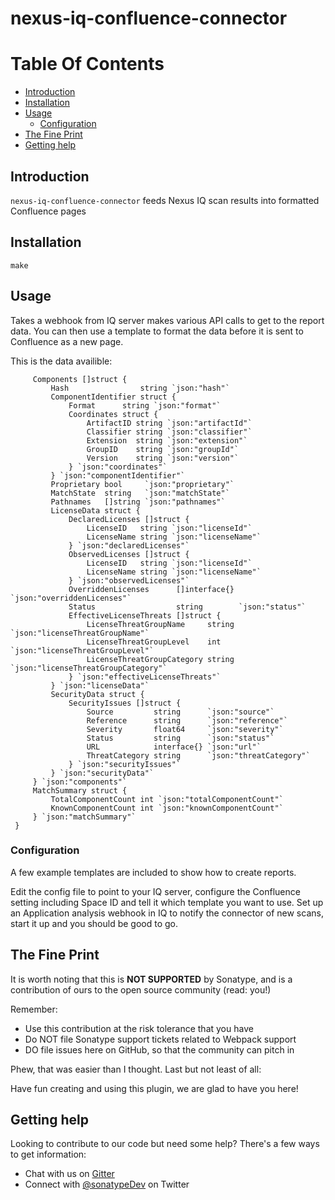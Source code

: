  <!--
  Copyright 2017-present Sonatype, Inc.

  Licensed under the Apache License, Version 2.0 (the "License");
  you may not use this file except in compliance with the License.
  You may obtain a copy of the License at

  http://www.apache.org/licenses/LICENSE-2.0

  Unless required by applicable law or agreed to in writing, software
  distributed under the License is distributed on an "AS IS" BASIS,
  WITHOUT WARRANTIES OR CONDITIONS OF ANY KIND, either express or implied.
  See the License for the specific language governing permissions and
  limitations under the License.
-->
# nexus-iq-confluence-connector

# Table Of Contents
* [Introduction](#introduction)
* [Installation](#installation)
* [Usage](#usage)
  * [Configuration](#configuration)
* [The Fine Print](#the-fine-print)
* [Getting help](#getting-help)

## Introduction

`nexus-iq-confluence-connector` feeds Nexus IQ scan results into formatted Confluence pages

## Installation

```
make
```

## Usage

Takes a webhook from IQ server makes various API calls to get to the report data.
You can then use a template to format the data before it is sent to Confluence as a new page.

This is the data availible:
```type ReportContent struct {
     Components []struct {
         Hash                string `json:"hash"`
         ComponentIdentifier struct {
             Format      string `json:"format"`
             Coordinates struct {
                 ArtifactID string `json:"artifactId"`
                 Classifier string `json:"classifier"`
                 Extension  string `json:"extension"`
                 GroupID    string `json:"groupId"`
                 Version    string `json:"version"`
             } `json:"coordinates"`
         } `json:"componentIdentifier"`
         Proprietary bool     `json:"proprietary"`
         MatchState  string   `json:"matchState"`
         Pathnames   []string `json:"pathnames"`
         LicenseData struct {
             DeclaredLicenses []struct {
                 LicenseID   string `json:"licenseId"`
                 LicenseName string `json:"licenseName"`
             } `json:"declaredLicenses"`
             ObservedLicenses []struct {
                 LicenseID   string `json:"licenseId"`
                 LicenseName string `json:"licenseName"`
             } `json:"observedLicenses"`
             OverriddenLicenses      []interface{} `json:"overriddenLicenses"`
             Status                  string        `json:"status"`
             EffectiveLicenseThreats []struct {
                 LicenseThreatGroupName     string `json:"licenseThreatGroupName"`
                 LicenseThreatGroupLevel    int    `json:"licenseThreatGroupLevel"`
                 LicenseThreatGroupCategory string `json:"licenseThreatGroupCategory"`
             } `json:"effectiveLicenseThreats"`
         } `json:"licenseData"`
         SecurityData struct {
             SecurityIssues []struct {
                 Source         string      `json:"source"`
                 Reference      string      `json:"reference"`
                 Severity       float64     `json:"severity"`
                 Status         string      `json:"status"`
                 URL            interface{} `json:"url"`
                 ThreatCategory string      `json:"threatCategory"`
             } `json:"securityIssues"`
         } `json:"securityData"`
     } `json:"components"`
     MatchSummary struct {
         TotalComponentCount int `json:"totalComponentCount"`
         KnownComponentCount int `json:"knownComponentCount"`
     } `json:"matchSummary"`
 }
 ```

### Configuration

A few example templates are included to show how to create reports.

Edit the config file to point to your IQ server, configure the Confluence setting including Space ID and tell it which template you want to use.
Set up an Application analysis webhook in IQ to notify the connector of new scans, start it up and you should be good to go.

## The Fine Print

It is worth noting that this is **NOT SUPPORTED** by Sonatype, and is a contribution of ours
to the open source community (read: you!)

Remember:

* Use this contribution at the risk tolerance that you have
* Do NOT file Sonatype support tickets related to Webpack support
* DO file issues here on GitHub, so that the community can pitch in

Phew, that was easier than I thought. Last but not least of all:

Have fun creating and using this plugin, we are glad to have you here!

## Getting help

Looking to contribute to our code but need some help? There's a few ways to get information:

* Chat with us on [Gitter](https://gitter.im/sonatype/nexus-developers)
* Connect with [@sonatypeDev](https://twitter.com/sonatypedev) on Twitter
